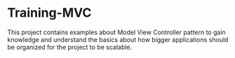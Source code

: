 # Training-MVC
This project contains examples about Model View Controller pattern to gain knowledge and understand the basics about how bigger applications should be organized for the project to be scalable.

